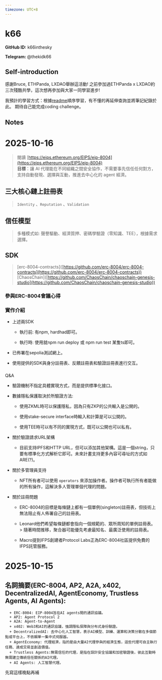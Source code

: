 ```yaml
---
timezone: UTC+8
---
```


# k66

**GitHub ID:** k66inthesky

**Telegram:** @thekidk66

## Self-introduction

感謝Bruce, ETHPanda, LXDAO舉辦這活動! 之前參加過ETHPanda x LXDAO約三次殘酷共學，這次想再參加與大家一同學習進步!

我預計的學習方式：根據[readme](https://github.com/IntensiveCoLearning/trustless-agents)順序學習，有不懂的再延伸查詢並將筆記紀錄於此。
期待自己能完成coding challenge。

## Notes
<!-- Content_START -->
# 2025-10-16
<!-- DAILY_CHECKIN_2025-10-16_START -->
> 閱讀 [https://eips.ethereum.org/EIPS/eip-8004](https://eips.ethereum.org/EIPS/eip-8004)  
> **目標**：讓 AI 代理能在不同組織之間安全協作，不需要事先信任任何對方，支持自動發現、選擇與互動，推進去中心化的 agent 經濟。

## **三大核心鏈上註冊表**

> `Identity` 、`Reputation` 、`Validation`

## **信任模型**

> 多種模式如: 聲譽驅動、經濟質押、密碼學驗證（零知識、TEE），根據需求選擇。

## SDK

> \[erc-8004-contracts\]([https://github.com/erc-8004/erc-8004-contracts](https://github.com/erc-8004/erc-8004-contracts))  
> \[ChaosChain\]([https://github.com/ChaosChain/chaoschain-genesis-studio](https://github.com/ChaosChain/chaoschain-genesis-studio))

### 參與ERC-8004會議心得  

### 實作介紹

-   上述兩SDK
    
    -   執行前: 有npm, hardhad即可。
        
    -   執行時: 使用就npm run deploy 或 npm run test 某隻ts即可。
        
-   已佈署在sepolia測試網上。
    
-   使用提供的SDK與身分註冊表、反饋註冊表和驗證註冊表進行交互。
    

###   
Q&A

-   驗證機制不指定具體實現方式，而是提供標準化接口。
    
-   數據隱私保護取決於所驗證方法:
    
    -   使用ZKML時可以保護隱私，因為只有ZKP的公共輸入是公開的。
        
    -   使用stake-secure interface時輸入和計算是可以公開的。
        
    -   使用TEE時可以有不同的實現方式，既可以公開也可以私有。
        
-   關於驗證請求URL架構
    
    -   目前支持IPFS和HTTP URL，但可以添加其他架構。這是一個string，只要有標準化方式解析它即可。未來計畫支持更多內容可尋址的方式如ARE(?)。
        
-   關於多管理員支持
    
    -   NFT所有者可以使用 `operators` 來添加操作者。操作者可執行所有者能做的所有操作，這解決多人管理單個代理的問題。
        
-   關於註冊問題
    
    -   ERC-8004的目標是每條鏈上都有一個單例(singleton)註冊表，但技術上無法阻止有人佈署自己的註冊表。
        
    -   Leonard他們希望每條鏈都會指向一個規範的、眾所周知的單例註冊表。  
        \> 隨著時間推移，聚合器可能優先考慮最知名、最廣泛使用的註冊表。
        
    -   Macro提到IFPS創建者Protocol Labs正為ERC-8004社區提供免費的IFPS託管服務。
<!-- DAILY_CHECKIN_2025-10-16_END -->

# 2025-10-15
## 名詞摘要(ERC-8004, AP2, A2A, x402, DecentralizedAI, AgentEconomy, Trustless Agents, AI Agents):
```
  + ERC-8004: EIP-8004旨在AI agents間的通訊協議。
  + AP2: Agent Protocol 2
  + A2A: Agent-to-Agent
  + x402: Web3和AI的通訊協議，強調隱私保障與分布式身份驗證。
  + DecentralizedAI: 去中心化人工智慧，表示AI模型、訓練、運算和決策分散在多個節點或平台上，不依賴單一集中式伺服器。
  + AgentEconomy: 代理經濟，指的是由大量AI代理參與的經濟生態，這些代理可自主執行任務、達成交易並創造價值。
  + Trustless Agents:無需信任的代理，是指在設計安全協議和加密驗證後，彼此互動時無需建立傳統信任關係的AI代理。
  + AI Agents: 人工智慧代理。
```
先寫這樣晚點再補

<!-- DAILY_CHECKIN_2025-10-15_START -->
<!-- Content_END -->
